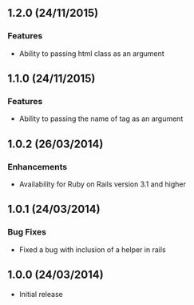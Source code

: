 ## 1.2.0 (24/11/2015)

### Features

* Ability to passing html class as an argument

## 1.1.0 (24/11/2015)

### Features

* Ability to passing the name of tag as an argument

## 1.0.2 (26/03/2014)

### Enhancements

* Availability for Ruby on Rails version 3.1 and higher

## 1.0.1 (24/03/2014)

### Bug Fixes

* Fixed a bug with inclusion of a helper in rails

## 1.0.0 (24/03/2014)

* Initial release
